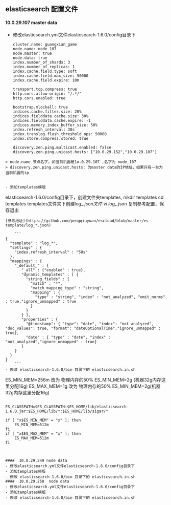 elasticsearch 配置文件
-------------

####  10.0.29.107 master data
- 修改elasticsearch.yml文件elasticsearch-1.6.0/config目录下

     ``` 
    cluster.name: guangxian_game
    node.name: node_107
    node.master: true
    node.data: true
    index.number_of_shards: 3
    index.number_of_replicas: 1
    index.cache.field.type: soft
    index.cache.field.max_size: 50000
    index.cache.field.expire: 10m

    transport.tcp.compress: true
    http.cors.allow-origin: "/.*/"
    http.cors.enabled: true
    
    bootstrap.mlockall: true
    indices.cache.filter.size: 20%
    indices.fielddata.cache.size: 30%
    indices.fielddata.cache.expire: -1
    indices.memory.index_buffer_size: 50%
    index.refresh_interval: 30s
    index.translog.flush_threshold_ops: 50000
    index.store.compress.stored: true
    
    discovery.zen.ping.multicast.enabled: false
    discovery.zen.ping.unicast.hosts: ["10.0.29.152","10.0.29.107"]
 ``` 
 > node.name 节点名字，如当前机器是1o.0.29.107 ,名字为 node_107
 > discovery.zen.ping.unicast.hosts: 为master data的IP地址，如果只有一台为当前机器的ip


- 添加templates模版
``` 
elasticsearch-1.6.0/config目录下，创建文件夹templates,
mkdir templates
cd templates
templates文件夹下创建log_*.json文件
vi log_*.json  复制参考配置，保存退出
``` 
[参考地址](https://github.com/pengqiuyuan/escloud/blob/master/es-template/log_*.json) 

    ```
{
  "template" : "log_*",
  "settings" : {
    "index.refresh_interval" : "50s"
  },
  "mappings" : {
    "_default_" : {
       "_all" : {"enabled" : true},
       "dynamic_templates" : [ {
         "string_fields" : {
           "match" : "*",
           "match_mapping_type" : "string",
           "mapping" : {
             "type" : "string", "index" : "not_analyzed", "omit_norms" : true,"ignore_unmapped" : true
           }
         }
       } ],
       "properties" : {
         "@timestamp": { "type": "date", "index": "not_analyzed", "doc_values": true, "format": "dateOptionalTime","ignore_unmapped" : true},
         "date" : { "type" : "date", "index" : "not_analyzed","ignore_unmapped" : true}
       }
    }
  }
}
    ```
- 修改 elasticsearch-1.6.0/bin 目录下的 elasticsearch.in.sh

  ```  
  ES_MIN_MEM=256m  改为  物理内存的50%  ES_MIN_MEM=2g (机器32g内存这里分配16g)
  ES_MAX_MEM=1g    改为  物理内存的50%  ES_MIN_MEM=2g(机器32g内存这里分配16g)
  ```
   ```
    ES_CLASSPATH=$ES_CLASSPATH:$ES_HOME/lib/elasticsearch-1.6.0.jar:$ES_HOME/lib/*:$ES_HOME/lib/sigar/*
    
    if [ "x$ES_MIN_MEM" = "x" ]; then
        ES_MIN_MEM=512m
    fi
    if [ "x$ES_MAX_MEM" = "x" ]; then
        ES_MAX_MEM=512m
    fi
 ```


####  10.0.29.249 node data
- 修改elasticsearch.yml文件elasticsearch-1.6.0/config目录下
- 添加templates模版
- 修改 elasticsearch-1.6.0/bin 目录下的 elasticsearch.in.sh
####  10.0.29.250  node data
- 修改elasticsearch.yml文件elasticsearch-1.6.0/config目录下
- 添加templates模版
- 修改 elasticsearch-1.6.0/bin 目录下的 elasticsearch.in.sh